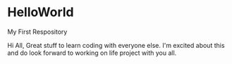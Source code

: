 # HelloWorld
My First Respository

Hi All,
Great stuff to learn coding with everyone else. I'm excited about this
and do look forward to working on life project with you all.
